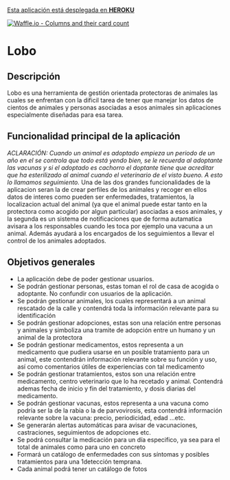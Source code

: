 [Esta aplicación está desplegada en **HEROKU**](http://proyectolobo.herokuapp.com/)

[![Waffle.io - Columns and their card count](https://badge.waffle.io/joni182/lobo.svg?columns=all)](https://waffle.io/joni182/lobo)

# Lobo

## Descripción

Lobo es una herramienta de gestión orientada protectoras de animales las cuales se enfrentan con
la dificil tarea de tener que manejar los datos de cientos de animales y personas asociadas a esos
animales sin aplicaciones especialmente diseñadas para esa tarea.

## Funcionalidad principal de la aplicación

*ACLARACIÓN: Cuando un animal es adoptado empieza un periodo de un año en el se controla que todo está yendo bien, se le recuerda al adoptante las vacunas y si el adoptado es cachorro el doptante tiene que acreditar que ha esterilizado al animal cuando el veterinario de el visto bueno. A esto lo llamamos seguimiento.*
 Una de las dos grandes funcionalidades de la aplicacion seran la de crear perfiles de los animales y recoger en ellos datos de interes como pueden ser enfermedades, tratamientos, la localizacion actual del animal (ya que el animal puede estar tanto en la protectora como acogido por algun particular) asociadas a esos animales, y la segunda es un sistema de notificaciones que de forma autamatica avisara a los responsables cuando les toca por ejemplo una vacuna a un animal. Además ayudará a los encargados de los seguimientos a llevar el control de los animales adoptados.

 ## Objetivos generales

- La aplicación debe de poder gestionar usuarios.
- Se podrán gestionar personas, estas toman el rol de casa de acogida o adoptante. No confundir
con usuarios de la aplicación.
- Se podrán gestionar animales, los cuales representará a un animal rescatado de la calle y
contendrá toda la información relevante para su identificación
- Se podrán gestionar adopciones, estas son una relación entre personas y animales y simboliza
una tramite de adopción entre un humano y un animal de la protectora
- Se podrán gestionar medicamentos, estos representa a un medicamento que pudiera usarse en
un posible tratamiento para un animal, este contendrán información relevante sobre su función
y uso, así como comentarios útiles de experiencias con tal medicamento
- Se podrán gestionar tratamientos, estos son una relación entre medicamento, centro veterinario
que lo ha recetado y animal. Contendrá ademas fecha de inicio y fin del tratamiento, y dosis
diarias del medicamento.
- Se podrán gestionar vacunas, estos representa a una vacuna como podría ser la de la rabia o la
de parvovirosis, esta contendrá información relevante sobre la vacuna: precio, periodicidad,
edad ...etc.
- Se generarán alertas automáticas para avisar de vacunaciones, castraciones, seguimientos de
adopciones etc.
- Se podrá consultar la medicación para un día especifico, ya sea para el total de animales como
para uno en concreto
- Formará un catálogo de enfermedades con sus síntomas y posibles tratamientos para una
1detección temprana.
- Cada animal podrá tener un catálogo de fotos
